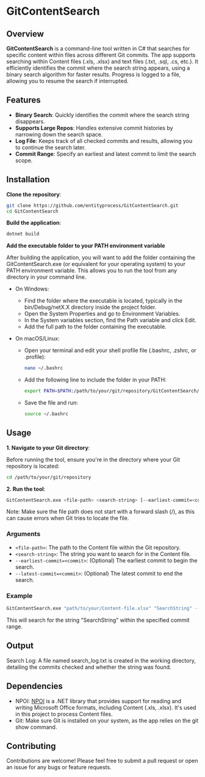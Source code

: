 # GitContentSearch

## Overview

**GitContentSearch** is a command-line tool written in C# that searches for specific content within files across different Git commits. The app supports searching within Content files (.xls, .xlsx) and text files (.txt, .sql, .cs, etc.). It efficiently identifies the commit where the search string appears, using a binary search algorithm for faster results. Progress is logged to a file, allowing you to resume the search if interrupted.

## Features

- **Binary Search**: Quickly identifies the commit where the search string disappears.
- **Supports Large Repos**: Handles extensive commit histories by narrowing down the search space.
- **Log File**: Keeps track of all checked commits and results, allowing you to continue the search later.
- **Commit Range**: Specify an earliest and latest commit to limit the search scope.

## Installation

**Clone the repository**:

```bash
git clone https://github.com/entityprocess/GitContentSearch.git
cd GitContentSearch
```

**Build the application**:

```bash
dotnet build
```

**Add the executable folder to your PATH environment variable**

After building the application, you will want to add the folder containing the GitContentSearch.exe (or equivalent for your operating system) to your PATH environment variable. This allows you to run the tool from any directory in your command line.

* On Windows:
  * Find the folder where the executable is located, typically in the bin/Debug/netX.X directory inside the project folder.
  * Open the System Properties and go to Environment Variables.
  * In the System variables section, find the Path variable and click Edit.
  * Add the full path to the folder containing the executable.

* On macOS/Linux:

  * Open your terminal and edit your shell profile file (.bashrc, .zshrc, or .profile):
    ```bash
    nano ~/.bashrc
    ```

  * Add the following line to include the folder in your PATH:
    ```bash
    export PATH=$PATH:/path/to/your/git/repository/GitContentSearch/bin/Debug/netX.X
    ```

  * Save the file and run:
    ```bash
    source ~/.bashrc
    ```

## Usage

**1. Navigate to your Git directory**:
  
Before running the tool, ensure you're in the directory where your Git repository is located:

```bash
cd /path/to/your/git/repository
```
**2. Run the tool**:

```bash
GitContentSearch.exe <file-path> <search-string> [--earliest-commit=<commit>] [--latest-commit=<commit>]
```

Note: Make sure the file path does not start with a forward slash (/), as this can cause errors when Git tries to locate the file.

### Arguments

* `<file-path>`: The path to the Content file within the Git repository.
* `<search-string>`: The string you want to search for in the Content file.
* `--earliest-commit=<commit>`: (Optional) The earliest commit to begin the search.
* `--latest-commit=<commit>`: (Optional) The latest commit to end the search.

### Example

```bash
GitContentSearch.exe "path/to/your/Content-file.xlsx" "SearchString" --earliest-commit=abc123 --latest-commit=def456
```

This will search for the string "SearchString" within the specified commit range.

## Output

Search Log: A file named search_log.txt is created in the working directory, detailing the commits checked and whether the string was found.

## Dependencies

* NPOI: [NPOI](https://github.com/nissl-lab/npoi) is a .NET library that provides support for reading and writing Microsoft Office formats, including Content (.xls, .xlsx). It's used in this project to process Content files.
* Git: Make sure Git is installed on your system, as the app relies on the git show command.

## Contributing

Contributions are welcome! Please feel free to submit a pull request or open an issue for any bugs or feature requests.
